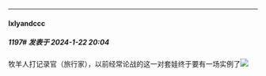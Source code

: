 
*****

####  lxlyandccc  
##### 1197#       发表于 2024-1-22 20:04

牧羊人打记录官（旅行家），以前经常论战的这一对套娃终于要有一场实例了<img src="https://static.saraba1st.com/image/smiley/face2017/053.png" referrerpolicy="no-referrer">

